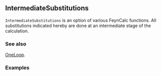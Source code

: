 ## IntermediateSubstitutions

`IntermediateSubstitutions` is an option of various FeynCalc functions. All substitutions indicated hereby are done at an intermediate stage of the calculation.

### See also

[OneLoop](OneLoop).

### Examples
